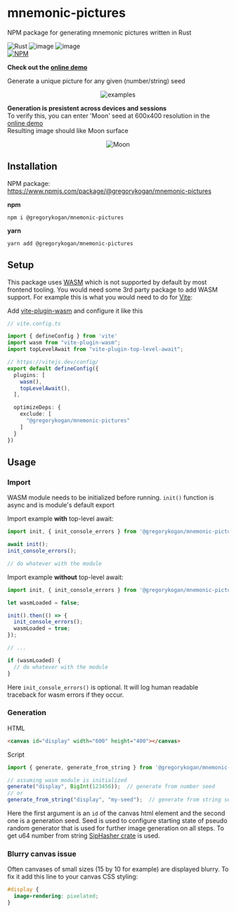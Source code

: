 # mnemonic-pictures
NPM package for generating mnemonic pictures written in Rust

![Rust](https://img.shields.io/badge/rust-%23000000.svg?style=for-the-badge&logo=rust&logoColor=white&color=CE412B)
![image](https://img.shields.io/badge/WebAssembly-654FF0?style=for-the-badge&logo=WebAssembly&logoColor=white)
![image](https://img.shields.io/badge/TypeScript-007ACC?style=for-the-badge&logo=typescript&logoColor=white)  
[![NPM](https://nodei.co/npm/@gregorykogan/mnemonic-pictures.png?compact=true)](https://nodei.co/npm/@gregorykogan/mnemonic-pictures/)

**Check out the [online demo](https://gregorykogan.github.io/mnemonic-pictures)**

Generate a unique picture for any given (number/string) seed
<p align="center">
  <img alt="examples" src="https://raw.githubusercontent.com/GregoryKogan/GregoryKogan/main/mnemonic.gif">
</p>

**Generation is presistent across devices and sessions**\
To verify this, you can enter 'Moon' seed at 600x400 resolution in the [online demo](https://gregorykogan.github.io/mnemonic-pictures)\
Resulting image should like Moon surface
<p align="center">
  <img alt="Moon" src="https://user-images.githubusercontent.com/60318411/220758287-d96c1594-f74e-4ec2-a068-4973b1fd0455.png">
</p>

## Installation

NPM package: https://www.npmjs.com/package/@gregorykogan/mnemonic-pictures

**npm**
```shell
npm i @gregorykogan/mnemonic-pictures
```

**yarn**
```shell
yarn add @gregorykogan/mnemonic-pictures
```

## Setup

This package uses [WASM](https://webassembly.org/) which is not supported by default by most frontend tooling. 
You would need some 3rd party package to add WASM support. For example this is what you would need to do for [Vite](https://vitejs.dev/):

Add [vite-plugin-wasm](https://www.npmjs.com/package/vite-plugin-wasm) and configure it like this
```typescript
// vite.config.ts

import { defineConfig } from 'vite'
import wasm from "vite-plugin-wasm";
import topLevelAwait from "vite-plugin-top-level-await";

// https://vitejs.dev/config/
export default defineConfig({
  plugins: [
    wasm(),
    topLevelAwait(),
  ],

  optimizeDeps: {
    exclude: [
      "@gregorykogan/mnemonic-pictures"
    ]
  }
})
```

## Usage

### Import

WASM module needs to be initialized before running. `init()` function is async and is module's default export

Import example **with** top-level await:
```typescript
import init, { init_console_errors } from '@gregorykogan/mnemonic-pictures';

await init();
init_console_errors();

// do whatever with the module
```

Import example **without** top-level await:
```typescript
import init, { init_console_errors } from '@gregorykogan/mnemonic-pictures';

let wasmLoaded = false;

init().then(() => {
  init_console_errors();
  wasmLoaded = true;
});

// ...

if (wasmLoaded) {
  // do whatever with the module
}
```

Here `init_console_errors()` is optional. It will log human readable traceback for wasm errors if they occur.

### Generation

HTML
```html
<canvas id="display" width="600" height="400"></canvas>
```

Script
```typescript
import { generate, generate_from_string } from '@gregorykogan/mnemonic-pictures';

// assuming wasm module is initialized
generate("display", BigInt(123456));  // generate from number seed
// or
generate_from_string("display", "my-seed");  // generate from string seed
```
Here the first argument is an `id` of the canvas html element and the second one is a generation seed.
Seed is used to configure starting state of pseudo random generator that is used for further image generation on all steps.
To get u64 number from string [SipHasher crate](https://crates.io/crates/siphasher) is used.

### Blurry canvas issue
Often canvases of small sizes (15 by 10 for example) are displayed blurry. To fix it add this line to your canvas CSS styling:
```CSS
#display {
  image-rendering: pixelated;
}
```
